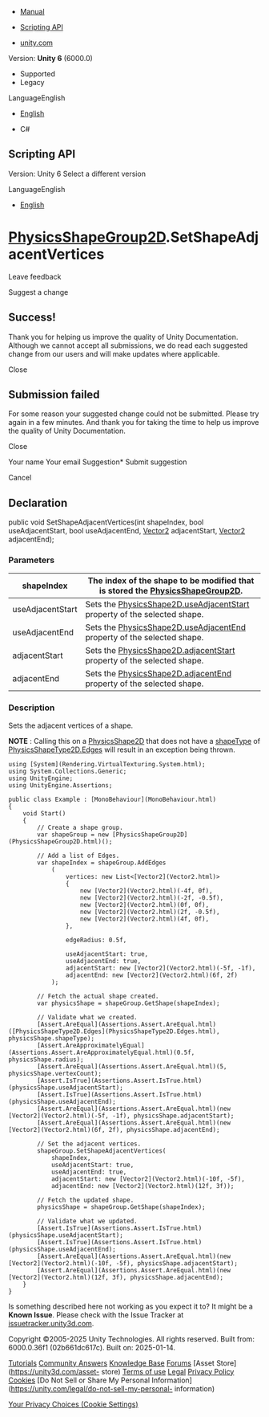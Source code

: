 [ ]()

  * [Manual](../Manual/index.html)
  * [Scripting API](../ScriptReference/index.html)

  * [unity.com](https://unity.com/)

Version: **Unity 6** (6000.0)

  * Supported
  * Legacy

LanguageEnglish

  * [English]()

  * C#

[ ](https://docs.unity3d.com)

## Scripting API

Version: Unity 6 Select a different version

LanguageEnglish

  * [English]()

#  [PhysicsShapeGroup2D](PhysicsShapeGroup2D.html).SetShapeAdjacentVertices

Leave feedback

Suggest a change

## Success!

Thank you for helping us improve the quality of Unity Documentation. Although
we cannot accept all submissions, we do read each suggested change from our
users and will make updates where applicable.

Close

## Submission failed

For some reason your suggested change could not be submitted. Please <a>try
again</a> in a few minutes. And thank you for taking the time to help us
improve the quality of Unity Documentation.

Close

Your name Your email Suggestion* Submit suggestion

Cancel

[ ]()

## Declaration

public void SetShapeAdjacentVertices(int shapeIndex, bool useAdjacentStart,
bool useAdjacentEnd, [Vector2](Vector2.html) adjacentStart,
[Vector2](Vector2.html) adjacentEnd);

### Parameters

shapeIndex | The index of the shape to be modified that is stored the [PhysicsShapeGroup2D](PhysicsShapeGroup2D.html).  
---|---  
useAdjacentStart | Sets the [PhysicsShape2D.useAdjacentStart](PhysicsShape2D-useAdjacentStart.html) property of the selected shape.  
useAdjacentEnd | Sets the [PhysicsShape2D.useAdjacentEnd](PhysicsShape2D-useAdjacentEnd.html) property of the selected shape.  
adjacentStart | Sets the [PhysicsShape2D.adjacentStart](PhysicsShape2D-adjacentStart.html) property of the selected shape.  
adjacentEnd | Sets the [PhysicsShape2D.adjacentEnd](PhysicsShape2D-adjacentEnd.html) property of the selected shape.  
  
### Description

Sets the adjacent vertices of a shape.

**NOTE** : Calling this on a [PhysicsShape2D](PhysicsShape2D.html) that does
not have a [shapeType](PhysicsShape2D-shapeType.html) of
[PhysicsShapeType2D.Edges](PhysicsShapeType2D.Edges.html) will result in an
exception being thrown.

    
    
    using [System](Rendering.VirtualTexturing.System.html);
    using System.Collections.Generic;
    using UnityEngine;
    using UnityEngine.Assertions;  
      
    public class Example : [MonoBehaviour](MonoBehaviour.html)
    {
        void Start()
        {
            // Create a shape group.
            var shapeGroup = new [PhysicsShapeGroup2D](PhysicsShapeGroup2D.html)();  
      
            // Add a list of Edges.
            var shapeIndex = shapeGroup.AddEdges
                (
                    vertices: new List<[Vector2](Vector2.html)>
                    {
                        new [Vector2](Vector2.html)(-4f, 0f),
                        new [Vector2](Vector2.html)(-2f, -0.5f),
                        new [Vector2](Vector2.html)(0f, 0f),
                        new [Vector2](Vector2.html)(2f, -0.5f),
                        new [Vector2](Vector2.html)(4f, 0f),
                    },  
      
                    edgeRadius: 0.5f,  
      
                    useAdjacentStart: true,
                    useAdjacentEnd: true,
                    adjacentStart: new [Vector2](Vector2.html)(-5f, -1f),
                    adjacentEnd: new [Vector2](Vector2.html)(6f, 2f)
                );  
      
            // Fetch the actual shape created.
            var physicsShape = shapeGroup.GetShape(shapeIndex);  
      
            // Validate what we created.
            [Assert.AreEqual](Assertions.Assert.AreEqual.html)([PhysicsShapeType2D.Edges](PhysicsShapeType2D.Edges.html), physicsShape.shapeType);
            [Assert.AreApproximatelyEqual](Assertions.Assert.AreApproximatelyEqual.html)(0.5f, physicsShape.radius);
            [Assert.AreEqual](Assertions.Assert.AreEqual.html)(5, physicsShape.vertexCount);
            [Assert.IsTrue](Assertions.Assert.IsTrue.html)(physicsShape.useAdjacentStart);
            [Assert.IsTrue](Assertions.Assert.IsTrue.html)(physicsShape.useAdjacentEnd);
            [Assert.AreEqual](Assertions.Assert.AreEqual.html)(new [Vector2](Vector2.html)(-5f, -1f), physicsShape.adjacentStart);
            [Assert.AreEqual](Assertions.Assert.AreEqual.html)(new [Vector2](Vector2.html)(6f, 2f), physicsShape.adjacentEnd);  
      
            // Set the adjacent vertices.
            shapeGroup.SetShapeAdjacentVertices(
                shapeIndex,
                useAdjacentStart: true,
                useAdjacentEnd: true,
                adjacentStart: new [Vector2](Vector2.html)(-10f, -5f),
                adjacentEnd: new [Vector2](Vector2.html)(12f, 3f));  
      
            // Fetch the updated shape.
            physicsShape = shapeGroup.GetShape(shapeIndex);  
      
            // Validate what we updated.
            [Assert.IsTrue](Assertions.Assert.IsTrue.html)(physicsShape.useAdjacentStart);
            [Assert.IsTrue](Assertions.Assert.IsTrue.html)(physicsShape.useAdjacentEnd);
            [Assert.AreEqual](Assertions.Assert.AreEqual.html)(new [Vector2](Vector2.html)(-10f, -5f), physicsShape.adjacentStart);
            [Assert.AreEqual](Assertions.Assert.AreEqual.html)(new [Vector2](Vector2.html)(12f, 3f), physicsShape.adjacentEnd);
        }
    }
    

Is something described here not working as you expect it to? It might be a
**Known Issue**. Please check with the Issue Tracker at
[issuetracker.unity3d.com](https://issuetracker.unity3d.com).

Copyright ©2005-2025 Unity Technologies. All rights reserved. Built from:
6000.0.36f1 (02b661dc617c). Built on: 2025-01-14.

[Tutorials](https://unity3d.com/learn) [Community
Answers](https://answers.unity3d.com) [Knowledge
Base](https://support.unity3d.com/hc/en-us)
[Forums](https://forum.unity3d.com) [Asset Store](https://unity3d.com/asset-
store) [Terms of use](https://docs.unity3d.com/Manual/TermsOfUse.html)
[Legal](https://unity.com/legal) [Privacy
Policy](https://unity.com/legal/privacy-policy)
[Cookies](https://unity.com/legal/cookie-policy) [Do Not Sell or Share My
Personal Information](https://unity.com/legal/do-not-sell-my-personal-
information)

[Your Privacy Choices (Cookie Settings)](javascript:void\(0\);)

